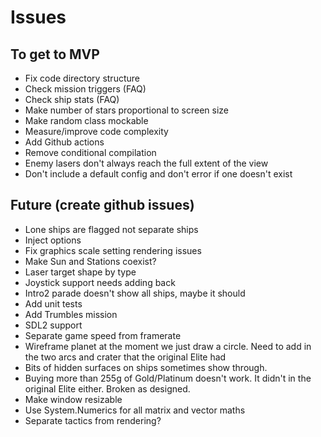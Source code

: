 # Issues

## To get to MVP
- Fix code directory structure
- Check mission triggers (FAQ)
- Check ship stats (FAQ)
- Make number of stars proportional to screen size
- Make random class mockable
- Measure/improve code complexity
- Add Github actions
- Remove conditional compilation
- Enemy lasers don't always reach the full extent of the view
- Don't include a default config and don't error if one doesn't exist

## Future (create github issues)
- Lone ships are flagged not separate ships
- Inject options
- Fix graphics scale setting rendering issues
- Make Sun and Stations coexist?
- Laser target shape by type
- Joystick support needs adding back
- Intro2 parade doesn't show all ships, maybe it should
- Add unit tests
- Add Trumbles mission
- SDL2 support
- Separate game speed from framerate
- Wireframe planet at the moment we just draw a circle. Need to add in the two arcs and crater that the original Elite had
- Bits of hidden surfaces on ships sometimes show through.  
- Buying more than 255g of Gold/Platinum doesn't work.  It didn't in the original Elite either.  Broken as designed.
- Make window resizable
- Use System.Numerics for all matrix and vector maths
- Separate tactics from rendering?
